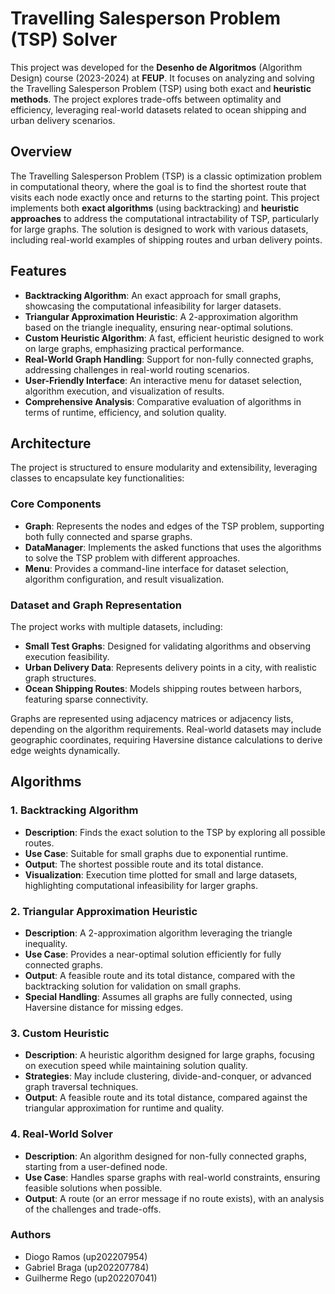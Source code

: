 # Travelling Salesperson Problem (TSP) Solver

This project was developed for the **Desenho de Algoritmos** (Algorithm Design) course (2023-2024) at **FEUP**. It focuses on analyzing and solving the Travelling Salesperson Problem (TSP) using both exact and **heuristic methods**. The project explores trade-offs between optimality and efficiency, leveraging real-world datasets related to ocean shipping and urban delivery scenarios.

## Overview

The Travelling Salesperson Problem (TSP) is a classic optimization problem in computational theory, where the goal is to find the shortest route that visits each node exactly once and returns to the starting point. This project implements both **exact algorithms** (using backtracking) and **heuristic approaches** to address the computational intractability of TSP, particularly for large graphs. The solution is designed to work with various datasets, including real-world examples of shipping routes and urban delivery points.

## Features

- **Backtracking Algorithm**: An exact approach for small graphs, showcasing the computational infeasibility for larger datasets.
- **Triangular Approximation Heuristic**: A 2-approximation algorithm based on the triangle inequality, ensuring near-optimal solutions.
- **Custom Heuristic Algorithm**: A fast, efficient heuristic designed to work on large graphs, emphasizing practical performance.
- **Real-World Graph Handling**: Support for non-fully connected graphs, addressing challenges in real-world routing scenarios.
- **User-Friendly Interface**: An interactive menu for dataset selection, algorithm execution, and visualization of results.
- **Comprehensive Analysis**: Comparative evaluation of algorithms in terms of runtime, efficiency, and solution quality.

## Architecture

The project is structured to ensure modularity and extensibility, leveraging classes to encapsulate key functionalities:

### Core Components

- **Graph**: Represents the nodes and edges of the TSP problem, supporting both fully connected and sparse graphs.
- **DataManager**: Implements the asked functions that uses the algorithms to solve the TSP problem with different approaches.
- **Menu**: Provides a command-line interface for dataset selection, algorithm configuration, and result visualization.

### Dataset and Graph Representation

The project works with multiple datasets, including:
- **Small Test Graphs**: Designed for validating algorithms and observing execution feasibility.
- **Urban Delivery Data**: Represents delivery points in a city, with realistic graph structures.
- **Ocean Shipping Routes**: Models shipping routes between harbors, featuring sparse connectivity.

Graphs are represented using adjacency matrices or adjacency lists, depending on the algorithm requirements. Real-world datasets may include geographic coordinates, requiring Haversine distance calculations to derive edge weights dynamically.

## Algorithms

### 1. Backtracking Algorithm

- **Description**: Finds the exact solution to the TSP by exploring all possible routes.
- **Use Case**: Suitable for small graphs due to exponential runtime.
- **Output**: The shortest possible route and its total distance.
- **Visualization**: Execution time plotted for small and large datasets, highlighting computational infeasibility for larger graphs.

### 2. Triangular Approximation Heuristic

- **Description**: A 2-approximation algorithm leveraging the triangle inequality.
- **Use Case**: Provides a near-optimal solution efficiently for fully connected graphs.
- **Output**: A feasible route and its total distance, compared with the backtracking solution for validation on small graphs.
- **Special Handling**: Assumes all graphs are fully connected, using Haversine distance for missing edges.

### 3. Custom Heuristic

- **Description**: A heuristic algorithm designed for large graphs, focusing on execution speed while maintaining solution quality.
- **Strategies**: May include clustering, divide-and-conquer, or advanced graph traversal techniques.
- **Output**: A feasible route and its total distance, compared against the triangular approximation for runtime and quality.

### 4. Real-World Solver

- **Description**: An algorithm designed for non-fully connected graphs, starting from a user-defined node.
- **Use Case**: Handles sparse graphs with real-world constraints, ensuring feasible solutions when possible.
- **Output**: A route (or an error message if no route exists), with an analysis of the challenges and trade-offs.

### Authors
- Diogo Ramos (up202207954)
- Gabriel Braga (up202207784)
- Guilherme Rego (up202207041)
